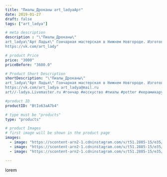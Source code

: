 ```yaml
---
title: "Пиалы_Дроканы art_ladyaАрт"
date: 2019-01-27
draft: false
tags: ["art_ladya"]

# meta description
description : "\"Пиалы_Дроканы\" 
art_ladya\"Арт Ладья\" Гончарная мастерская в Нижнем Новгороде. Изготовление керамики и мастер//-классы по обучению. 
https://vk.com/art_lady"

# product Price
price: "3000"
priceBefore: "3600.0"

# Product Short Description
shortDescription: "\"Пиалы_Дроканы\" 
art_ladya\"Арт Ладья\" Гончарная мастерская в Нижнем Новгороде. Изготовление керамики и мастер//-классы по обучению. 
https://vk.com/art_ladya art_ladya@mail.ru 
art//-ladya.Livemaster.ru #гончар #исскуство #пиалы #potter #керамикаручнаяработа #denseforest #керамиканазаказ #handmade #bowls #керамика #гончарнаяпосуда #эксклюзивнаякерамика #dishes #decor #ceramicar #claygoods #teabowls #earthenware #ceramic #design #beauty #magic #restaurant #ceramicart #tea #glass #clay #авторскаякерамика #дрокон #dragon"

#product ID
productID: "BtIo63aA7b4"

# type must be "products"
type: "products"

# product Images
# first image will be shown in the product page
images:
  - image: "https://scontent-arn2-1.cdninstagram.com/v/t51.2885-15/e35/49538201_157459335237331_8661939499151276804_n.jpg?tp=1&_nc_ht=scontent-arn2-1.cdninstagram.com&_nc_cat=107&_nc_ohc=w1pOUubgFroAX-2EyOJ&ccb=7-4&oh=f4d05f47429e79a27e478e633d59e68a&oe=60859AC8&_nc_sid=83d603&ig_cache_key=MTk2NjAwMTE5ODM5ODA2NzU2MA%3D%3D.2-ccb7-4"
  - image: "https://scontent-arn2-1.cdninstagram.com/v/t51.2885-15/e35/50335325_116958152704782_8200396925534023797_n.jpg?tp=1&_nc_ht=scontent-arn2-1.cdninstagram.com&_nc_cat=106&_nc_ohc=UNa0CmNhcz0AX_LBbbZ&ccb=7-4&oh=854b14d0e3aa51490eaf7085c0960b9d&oe=6083989C&_nc_sid=83d603&ig_cache_key=MTk2NjAwMTE5ODQxNDcyMDY5NQ%3D%3D.2-ccb7-4"
  - image: "https://scontent-arn2-1.cdninstagram.com/v/t51.2885-15/e35/49933523_2263093290647023_1426365481879436453_n.jpg?tp=1&_nc_ht=scontent-arn2-1.cdninstagram.com&_nc_cat=107&_nc_ohc=iP1diILV0sEAX8NioNO&ccb=7-4&oh=4cf5c0d2e18f9948266e668ba5ad7a00&oe=6084EBC3&_nc_sid=83d603&ig_cache_key=MTk2NjAwMTE5ODQwNjQzMTM4NA%3D%3D.2-ccb7-4"

---
```

lorem
